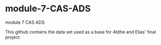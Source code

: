 # module-7-CAS-ADS
module 7 CAS ADS

This github contains the data set used as a base for Atdhe and Elias' final project.
